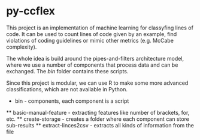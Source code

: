 # py-ccflex
This project is an implementation of machine learning for classyfing lines of code. It can be used to count lines of code given by an example, find violations of coding guidelines or mimic other metrics (e.g. McCabe complexity). 

The whole idea is build around the pipes-and-filters architecture model, where we use a number of components that process data and can be exchanged. The _bin_ folder contains these scripts. 

Since this project is modular, we can use R to make some more advanced classifications, which are not available in Python. 

* bin - components, each component is a script

** basic-manual-feature - extracting features like number of brackets, for, etc.
** create-storage - creates a folder where each component can store sub-results
** extract-linces2csv - extracts all kinds of information from the file

